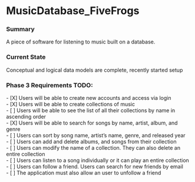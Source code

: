 <h1> MusicDatabase_FiveFrogs </h1>
<h3> Summary </h3>
A piece of software for listening to music built on a database. 
<br>
<h3> Current State </h3>
Conceptual and logical data models are complete, recently started setup
<h3> Phase 3 Requirements TODO: </h3>
- [X] Users will be able to create new accounts and access via login <br>
- [X] Users will be able to create collections of music <br>
- [ ] Users will be able to see the list of all their collections by name in ascending order <br>
- [X] Users will be able to search for songs by name, artist, album, and genre <br>
- [ ] Users can sort by song name, artist’s name, genre, and released year <br>
- [ ] Users can add and delete albums, and songs from their collection <br>
- [ ] Users can modify the name of a collection. They can also delete an entire collection <br>
- [ ] Users can listen to a song individually or it can play an entire collection <br>
- [ ] Users can follow a friend. Users can search for new friends by email <br>
- [ ] The application must also allow an user to unfollow a friend <br>
